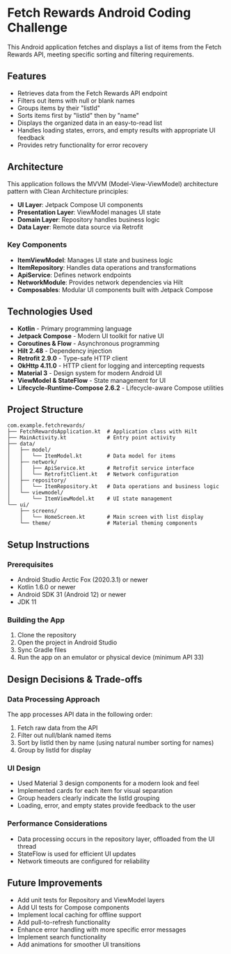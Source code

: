 # Fetch Rewards Android Coding Challenge

This Android application fetches and displays a list of items from the Fetch Rewards API, meeting specific sorting and filtering requirements.

## Features

- Retrieves data from the Fetch Rewards API endpoint
- Filters out items with null or blank names
- Groups items by their "listId"
- Sorts items first by "listId" then by "name"
- Displays the organized data in an easy-to-read list
- Handles loading states, errors, and empty results with appropriate UI feedback
- Provides retry functionality for error recovery

## Architecture

This application follows the MVVM (Model-View-ViewModel) architecture pattern with Clean Architecture principles:

- **UI Layer**: Jetpack Compose UI components
- **Presentation Layer**: ViewModel manages UI state
- **Domain Layer**: Repository handles business logic
- **Data Layer**: Remote data source via Retrofit

### Key Components

- **ItemViewModel**: Manages UI state and business logic
- **ItemRepository**: Handles data operations and transformations
- **ApiService**: Defines network endpoints
- **NetworkModule**: Provides network dependencies via Hilt
- **Composables**: Modular UI components built with Jetpack Compose

## Technologies Used

- **Kotlin** - Primary programming language
- **Jetpack Compose** - Modern UI toolkit for native UI
- **Coroutines & Flow** - Asynchronous programming
- **Hilt 2.48** - Dependency injection
- **Retrofit 2.9.0** - Type-safe HTTP client
- **OkHttp 4.11.0** - HTTP client for logging and intercepting requests
- **Material 3** - Design system for modern Android UI
- **ViewModel & StateFlow** - State management for UI
- **Lifecycle-Runtime-Compose 2.6.2** - Lifecycle-aware Compose utilities

## Project Structure

```
com.example.fetchrewards/
├── FetchRewardsApplication.kt  # Application class with Hilt
├── MainActivity.kt             # Entry point activity
├── data/
│   ├── model/
│   │   └── ItemModel.kt        # Data model for items
│   ├── network/
│   │   ├── ApiService.kt       # Retrofit service interface
│   │   └── RetrofitClient.kt   # Network configuration
│   ├── repository/
│   │   └── ItemRepository.kt   # Data operations and business logic
│   └── viewmodel/
│       └── ItemViewModel.kt    # UI state management
└── ui/
    ├── screens/
    │   └── HomeScreen.kt       # Main screen with list display
    └── theme/                  # Material theming components
```

## Setup Instructions

### Prerequisites

- Android Studio Arctic Fox (2020.3.1) or newer
- Kotlin 1.6.0 or newer
- Android SDK 31 (Android 12) or newer
- JDK 11

### Building the App

1. Clone the repository
2. Open the project in Android Studio
3. Sync Gradle files
4. Run the app on an emulator or physical device (minimum API 33)

## Design Decisions & Trade-offs

### Data Processing Approach

The app processes API data in the following order:
1. Fetch raw data from the API
2. Filter out null/blank named items
3. Sort by listId then by name (using natural number sorting for names)
4. Group by listId for display

### UI Design

- Used Material 3 design components for a modern look and feel
- Implemented cards for each item for visual separation
- Group headers clearly indicate the listId grouping
- Loading, error, and empty states provide feedback to the user

### Performance Considerations

- Data processing occurs in the repository layer, offloaded from the UI thread
- StateFlow is used for efficient UI updates
- Network timeouts are configured for reliability

## Future Improvements

- Add unit tests for Repository and ViewModel layers
- Add UI tests for Compose components
- Implement local caching for offline support
- Add pull-to-refresh functionality
- Enhance error handling with more specific error messages
- Implement search functionality
- Add animations for smoother UI transitions